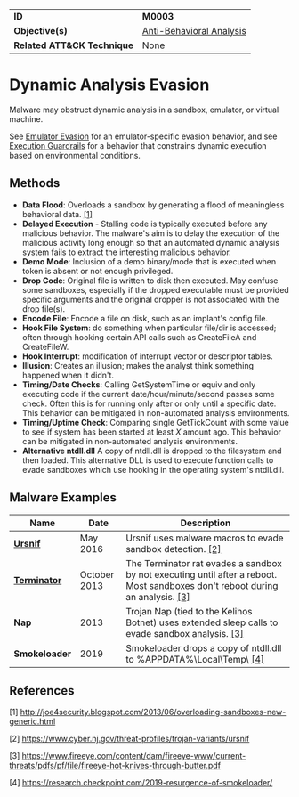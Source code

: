 |||
|---------|------------------------|
|**ID**|**M0003**|
|**Objective(s)**|[Anti-Behavioral Analysis](https://github.com/MBCProject/mbc-markdown/tree/master/anti-behavioral-analysis)|
|**Related ATT&CK Technique**|None|

Dynamic Analysis Evasion
========================
Malware may obstruct dynamic analysis in a sandbox, emulator, or virtual machine. 

See [Emulator Evasion](https://github.com/MBCProject/mbc-markdown/tree/master/anti-behavioral-analysis/emulator-evade.md) for an  emulator-specific evasion behavior, and see [Execution Guardrails](https://github.com/MBCProject/mbc-markdown/blob/master/anti-behavioral-analysis/execution-guardrails.md) for a behavior that constrains dynamic execution based on environmental conditions. 

Methods
-------
* **Data Flood**: Overloads a sandbox by generating a flood of meaningless behavioral data. [[1]](#1)
* **Delayed Execution** - Stalling code is typically executed before any malicious behavior. The malware's aim is to delay the execution of the malicious activity long enough so that an automated dynamic analysis system fails to extract the interesting malicious behavior. 
* **Demo Mode**: Inclusion of a demo binary/mode that is executed when token is absent or not enough privileged.
* **Drop Code**: Original file is written to disk then executed. May confuse some sandboxes, especially if the dropped executable must be provided specific arguments and the original dropper is not associated with the drop file(s).
* **Encode File**: Encode a file on disk, such as an implant's config file.
* **Hook File System**: do something when particular file/dir is accessed; often through hooking certain API calls such as CreateFileA and CreateFileW.
* **Hook Interrupt**: modification of interrupt vector or descriptor tables.
* **Illusion**: Creates an illusion; makes the analyst think something happened when it didn't.
* **Timing/Date Checks**: Calling GetSystemTime or equiv and only executing code if the current date/hour/minute/second passes some check. Often this is for running only after or only until a specific date. This behavior can be mitigated in non-automated analysis environments.
* **Timing/Uptime Check**: Comparing single GetTickCount with some value to see if system has been started at least *X* amount ago. This behavior can be mitigated in non-automated analysis environments.
* **Alternative ntdll.dll** A copy of ntdll.dll is dropped to the filesystem and then loaded. This alternative DLL is used to execute function calls to evade sandboxes which use hooking in the operating system's ntdll.dll.


Malware Examples
----------------
|Name|Date|Description|
|-----------------------------|-----------|-----------------------------|
|[**Ursnif**](https://github.com/MBCProject/mbc-markdown/blob/master/xample-malware/ursnif.md)|May 2016|Ursnif uses malware macros to evade sandbox detection. [[2]](#2)|
|[**Terminator**](https://github.com/MBCProject/mbc-markdown/blob/master/xample-malware/terminator.md)|October 2013|The Terminator rat evades a sandbox by not executing until after a reboot. Most sandboxes don't reboot during an analysis. [[3]](#3)|
|**Nap**|2013|Trojan Nap (tied to the Kelihos Botnet) uses extended sleep calls to evade sandbox analysis. [[3]](#3)|
|**Smokeloader**|2019|Smokeloader drops a copy of ntdll.dll to %APPDATA%\Local\Temp\ [[4]](#4)|

References
----------
<a name="1">[1]</a> http://joe4security.blogspot.com/2013/06/overloading-sandboxes-new-generic.html

<a name="2">[2]</a> https://www.cyber.nj.gov/threat-profiles/trojan-variants/ursnif

<a name="3">[3]</a> https://www.fireeye.com/content/dam/fireeye-www/current-threats/pdfs/pf/file/fireeye-hot-knives-through-butter.pdf

<a name="4">[4]</a> https://research.checkpoint.com/2019-resurgence-of-smokeloader/

